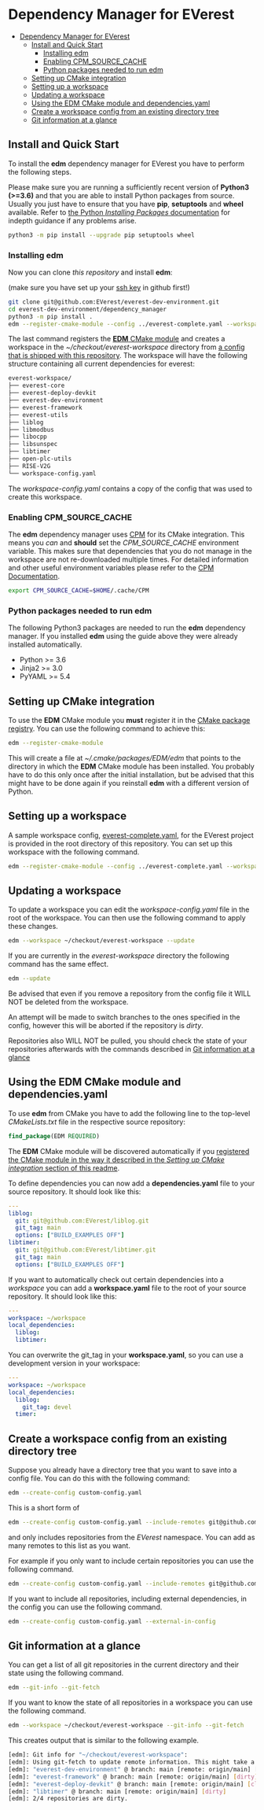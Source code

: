 # Dependency Manager for EVerest

- [Dependency Manager for EVerest](#dependency-manager-for-everest)
    - [Install and Quick Start](#install-and-quick-start)
        - [Installing edm](#installing-edm)
        - [Enabling CPM_SOURCE_CACHE](#enabling-cpm_source_cache)
        - [Python packages needed to run edm](#python-packages-needed-to-run-edm)
    - [Setting up CMake integration](#setting-up-cmake-integration)
    - [Setting up a workspace](#setting-up-a-workspace)
    - [Updating a workspace](#updating-a-workspace)
    - [Using the EDM CMake module and dependencies.yaml](#using-the-edm-cmake-module-and-dependenciesyaml)
    - [Create a workspace config from an existing directory tree](#create-a-workspace-config-from-an-existing-directory-tree)
    - [Git information at a glance](#git-information-at-a-glance)

## Install and Quick Start
To install the **edm** dependency manager for EVerest you have to perform the following steps.

Please make sure you are running a sufficiently recent version of **Python3 (>=3.6)** and that you are able to install Python packages from source. Usually you just have to ensure that you have **pip**, **setuptools** and **wheel** available. Refer to [the Python *Installing Packages* documentation](https://packaging.python.org/tutorials/installing-packages/#requirements-for-installing-packages) for indepth guidance if any problems arise.

```bash
python3 -m pip install --upgrade pip setuptools wheel
```

### Installing edm
Now you can clone *this repository* and install **edm**:

(make sure you have set up your [ssh key](https://www.atlassian.com/git/tutorials/git-ssh) in github first!)

```bash
git clone git@github.com:EVerest/everest-dev-environment.git
cd everest-dev-environment/dependency_manager
python3 -m pip install .
edm --register-cmake-module --config ../everest-complete.yaml --workspace ~/checkout/everest-workspace
```

The last command registers the [**EDM** CMake module](#setting-up-cmake-integration) and creates a workspace in the *~/checkout/everest-workspace* directory from [a config that is shipped with this repository](../everest-complete.yaml).
The workspace will have the following structure containing all current dependencies for everest:
```bash
everest-workspace/
├── everest-core
├── everest-deploy-devkit
├── everest-dev-environment
├── everest-framework
├── everest-utils
├── liblog
├── libmodbus
├── libocpp
├── libsunspec
├── libtimer
├── open-plc-utils
├── RISE-V2G
└── workspace-config.yaml
```
The *workspace-config.yaml* contains a copy of the config that was used to create this workspace.

### Enabling CPM_SOURCE_CACHE
The **edm** dependency manager uses [CPM](https://github.com/cpm-cmake/CPM.cmake) for its CMake integration.
This means you *can* and **should** set the *CPM_SOURCE_CACHE* environment variable. This makes sure that dependencies that you do not manage in the workspace are not re-downloaded multiple times. For detailed information and other useful environment variables please refer to the [CPM Documentation](https://github.com/cpm-cmake/CPM.cmake/blob/master/README.md#CPM_SOURCE_CACHE).
```bash
export CPM_SOURCE_CACHE=$HOME/.cache/CPM
```

### Python packages needed to run edm
The following Python3 packages are needed to run the **edm** dependency manager.
If you installed **edm** using the guide above they were already installed automatically.

  - Python >= 3.6
  - Jinja2 >= 3.0
  - PyYAML >= 5.4

## Setting up CMake integration
To use the **EDM** CMake module you **must** register it in the [CMake package registry](https://gitlab.kitware.com/cmake/community/-/wikis/doc/tutorials/Package-Registry#user).
You can use the following command to achieve this:

```bash
edm --register-cmake-module
```
This will create a file at *~/.cmake/packages/EDM/edm* that points to the directory in which the **EDM** CMake module has been installed.
You probably have to do this only once after the initial installation, but be advised that this might have to be done again if you reinstall **edm** with a different version of Python.

## Setting up a workspace
A sample workspace config, [everest-complete.yaml](../everest-complete.yaml), for the EVerest project is provided in the root directory of this repository.
You can set up this workspace with the following command.

```bash
edm --register-cmake-module --config ../everest-complete.yaml --workspace ~/checkout/everest-workspace
```

## Updating a workspace
To update a workspace you can edit the *workspace-config.yaml* file in the root of the workspace. You can then use the following command to apply these changes.
```bash
edm --workspace ~/checkout/everest-workspace --update
```
If you are currently in the *everest-workspace* directory the following command has the same effect.
```bash
edm --update
```

Be advised that even if you remove a repository from the config file it WILL NOT be deleted from the workspace.

An attempt will be made to switch branches to the ones specified in the config, however this will be aborted if the repository is *dirty*.

Repositories also WILL NOT be pulled, you should check the state of your repositories afterwards with the commands described in [Git information at a glance](#git-information-at-a-glance)
## Using the EDM CMake module and dependencies.yaml
To use **edm** from CMake you have to add the following line to the top-level *CMakeLists.txt* file in the respective source repository:
```cmake
find_package(EDM REQUIRED)
```
The **EDM** CMake module will be discovered automatically if you [registered the CMake module in the way it described in the *Setting up CMake integration* section of this readme](#setting-up-cmake-integration).

To define dependencies you can now add a **dependencies.yaml** file to your source repository. It should look like this:
```yaml
---
liblog:
  git: git@github.com:EVerest/liblog.git
  git_tag: main
  options: ["BUILD_EXAMPLES OFF"]
libtimer:
  git: git@github.com:EVerest/libtimer.git
  git_tag: main
  options: ["BUILD_EXAMPLES OFF"]

```

If you want to automatically check out certain dependencies into a *workspace* you can add a **workspace.yaml** file to the root of your source repository. It should look like this:
```yaml
---
workspace: ~/workspace
local_dependencies:
  liblog:
  libtimer:

```

You can overwrite the git_tag in your **workspace.yaml**, so you can use a development version in your workspace:
```yaml
---
workspace: ~/workspace
local_dependencies:
  liblog:
    git_tag: devel
  timer:

```

## Create a workspace config from an existing directory tree
Suppose you already have a directory tree that you want to save into a config file.
You can do this with the following command:
```bash
edm --create-config custom-config.yaml
```

This is a short form of
```bash
edm --create-config custom-config.yaml --include-remotes git@github.com:EVerest/*
```
and only includes repositories from the *EVerest* namespace. You can add as many remotes to this list as you want.

For example if you only want to include certain repositories you can use the following command.
```bash
edm --create-config custom-config.yaml --include-remotes git@github.com:EVerest/everest* git@github.com:EVerest/liblog.git
```

If you want to include all repositories, including external dependencies, in the config you can use the following command.
```bash
edm --create-config custom-config.yaml --external-in-config
```

## Git information at a glance
You can get a list of all git repositories in the current directory and their state using the following command.
```bash
edm --git-info --git-fetch
```
If you want to know the state of all repositories in a workspace you can use the following command.
```bash
edm --workspace ~/checkout/everest-workspace --git-info --git-fetch
```

This creates output that is similar to the following example.
```bash
[edm]: Git info for "~/checkout/everest-workspace":
[edm]: Using git-fetch to update remote information. This might take a few seconds.
[edm]: "everest-dev-environment" @ branch: main [remote: origin/main] [behind 6] [clean]
[edm]: "everest-framework" @ branch: main [remote: origin/main] [dirty]
[edm]: "everest-deploy-devkit" @ branch: main [remote: origin/main] [clean]
[edm]: "libtimer" @ branch: main [remote: origin/main] [dirty]
[edm]: 2/4 repositories are dirty.
```
